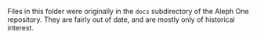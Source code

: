 Files in this folder were originally in the `docs` subdirectory of the Aleph
One repository. They are fairly out of date, and are mostly only of
historical interest.
